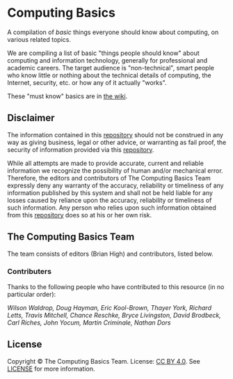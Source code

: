 Computing Basics
================

A compilation of *basic* things everyone should know about computing, on various related topics.

We are compiling a list of basic "things people should know" about
computing and information technology, generally for professional and
academic careers. The target audience is "non-technical", smart people
who know little or nothing about the technical details of computing, the
Internet, security, etc. or how any of it actually "works".

These "must know" basics are in [the wiki](https://github.com/brianhigh/computing-basics/wiki).

## Disclaimer

The information contained in this [repository](https://github.com/brianhigh/computing-basics) should not be construed in any way as giving business, legal or other advice, or warranting as fail proof, the security of information provided via this [repository](https://github.com/brianhigh/computing-basics).

While all attempts are made to provide accurate, current and reliable information we recognize the possibility of human and/or mechanical error. Therefore, the editors and contributors of The Computing Basics Team expressly deny any warranty of the accuracy, reliability or timeliness of any information published by this system and shall not be held liable for any losses caused by reliance upon the accuracy, reliability or timeliness of such information. Any person who relies upon such information obtained from this [repository](https://github.com/brianhigh/computing-basics) does so at his or her own risk. 

## The Computing Basics Team

The team consists of editors (Brian High) and contributors, listed below.

### Contributers

Thanks to the following people who have contributed to this resource (in no particular order):

*Wilson Waldrop, Doug Hayman, Eric Kool-Brown, Thayer York, Richard Letts, Travis Mitchell, Chance Reschke, Bryce Livingston, David Brodbeck, Carl Riches, John Yocum, Martin Criminale, Nathan Dors*

## License

Copyright &copy; The Computing Basics Team. License: [CC BY 4.0](https://creativecommons.org/licenses/by/4.0/). See [LICENSE](https://github.com/brianhigh/computing-basics/blob/master/LICENSE) for more information.
